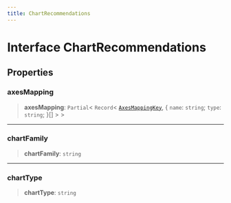 ```yaml
---
title: ChartRecommendations
---
```


# Interface ChartRecommendations

## Properties

### axesMapping

> **axesMapping**: `Partial`\< `Record`\< [`AxesMappingKey`](../type-aliases/type-alias.AxesMappingKey.md), \{
  `name`: `string`;
  `type`: `string`;
 }[] \> \>

***

### chartFamily

> **chartFamily**: `string`

***

### chartType

> **chartType**: `string`

